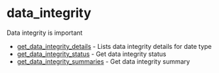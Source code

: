 # data_integrity

Data integrity is important


* [get_data_integrity_details](getdataintegritydetails.md) - Lists data integrity details for date type
* [get_data_integrity_status](getdataintegritystatus.md) - Get data integrity status
* [get_data_integrity_summaries](getdataintegritysummaries.md) - Get data integrity summary